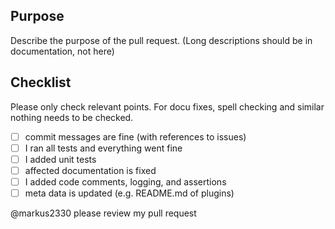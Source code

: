 ## Purpose

Describe the purpose of the pull request.
(Long descriptions should be in documentation, not here)

## Checklist

Please only check relevant points.
For docu fixes, spell checking and similar nothing
needs to be checked.

- [ ] commit messages are fine (with references to issues)
- [ ] I ran all tests and everything went fine
- [ ] I added unit tests
- [ ] affected documentation is fixed
- [ ] I added code comments, logging, and assertions
- [ ] meta data is updated (e.g. README.md of plugins)

@markus2330 please review my pull request

